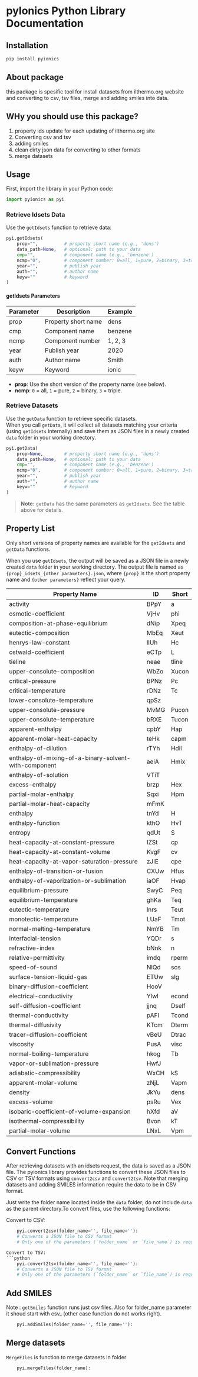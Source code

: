 # pyIonics Python Library Documentation

## Installation

```bash
pip install pyionics
```
## About package 
this package is spesific tool for install datasets from ilthermo.org website and converting to csv, tsv files, merge and adding smiles into data.

## WHy you should use this package?
1. property ids update for each updating of ilthermo.org site 
2. Converting csv and tsv
3. adding smiles
4. clean dirty json data for converting to other formats
5. merge datasets
## Usage

First, import the library in your Python code:

```python
import pyionics as pyi
```

### Retrieve Idsets Data

Use the `getIdsets` function to retrieve data:

```python
pyi.getIdsets(
    prop="",          # property short name (e.g., 'dens')
    data_path=None,   # optional: path to your data
    cmp="",           # component name (e.g., 'benzene')
    ncmp="0",         # component number: 0=all, 1=pure, 2=binary, 3=triple
    year="",          # publish year
    auth="",          # author name
    keyw=""           # keyword
)
```

#### getIdsets Parameters

| Parameter | Description         | Example      |
|-----------|---------------------|-------------|
| prop      | Property short name | dens        |
| cmp       | Component name      | benzene     |
| ncmp      | Component number    | 1, 2, 3     |
| year      | Publish year        | 2020        |
| auth      | Author name         | Smith       |
| keyw      | Keyword             | ionic       |

- **prop**: Use the short version of the property name (see below).
- **ncmp**: `0` = all, `1` = pure, `2` = binary, `3` = triple.

### Retrieve Datasets

Use the `getData` function to retrieve specific datasets.  
When you call `getData`, it will collect all datasets matching your criteria (using `getIdsets` internally) and save them as JSON files in a newly created `data` folder in your working directory.

```python
pyi.getData(
    prop=None,        # property short name (e.g., 'dens')
    data_path=None,   # optional: path to your data
    cmp="",           # component name (e.g., 'benzene')
    ncmp="0",         # component number: 0=all, 1=pure, 2=binary, 3=triple
    year="",          # publish year
    auth="",          # author name
    keyw=""           # keyword
)
```

> **Note:** `getData` has the same parameters as `getIdsets`. See the table above for details.

## Property List

Only short versions of property names are available for the `getIdsets` and `getData` functions.

When you use `getIdsets`, the output will be saved as a JSON file in a newly created `data` folder in your working directory. The output file is named as `{prop}_idsets_{other parameters}.json`, where `{prop}` is the short property name and `{other parameters}` reflect your query.

| Property Name                                               | ID    | Short  |
|-------------------------------------------------------------|-------|--------|
| activity                                                    | BPpY  | a      |
| osmotic-coefficient                                         | VjHv  | phi    |
| composition-at-phase-equilibrium                            | dNip  | Xpeq   |
| eutectic-composition                                        | MbEq  | Xeut   |
| henrys-law-constant                                         | lIUh  | Hc     |
| ostwald-coefficient                                         | eCTp  | L      |
| tieline                                                     | neae  | tline  |
| upper-consolute-composition                                 | WbZo  | Xucon  |
| critical-pressure                                           | BPNz  | Pc     |
| critical-temperature                                        | rDNz  | Tc     |
| lower-consolute-temperature                                 | qpSz  |        |
| upper-consolute-pressure                                    | MvMG  | Pucon  |
| upper-consolute-temperature                                 | bRXE  | Tucon  |
| apparent-enthalpy                                           | cpbY  | Hap    |
| apparent-molar-heat-capacity                                | teHk  | capm   |
| enthalpy-of-dilution                                        | rTYh  | Hdil   |
| enthalpy-of-mixing-of-a-binary-solvent-with-component       | aeiA  | Hmix   |
| enthalpy-of-solution                                        | VTiT  |        |
| excess-enthalpy                                             | brzp  | Hex    |
| partial-molar-enthalpy                                      | Sqxi  | Hpm    |
| partial-molar-heat-capacity                                 | mFmK  |        |
| enthalpy                                                    | tnYd  | H      |
| enthalpy-function                                           | kthO  | HvT    |
| entropy                                                     | qdUt  | S      |
| heat-capacity-at-constant-pressure                          | IZSt  | cp     |
| heat-capacity-at-constant-volume                            | KvgF  | cv     |
| heat-capacity-at-vapor-saturation-pressure                  | zJIE  | cpe    |
| enthalpy-of-transition-or-fusion                            | CXUw  | Hfus   |
| enthalpy-of-vaporization-or-sublimation                     | iaOF  | Hvap   |
| equilibrium-pressure                                        | SwyC  | Peq    |
| equilibrium-temperature                                     | ghKa  | Teq    |
| eutectic-temperature                                        | lnrs  | Teut   |
| monotectic-temperature                                      | LUaF  | Tmot   |
| normal-melting-temperature                                  | NmYB  | Tm     |
| interfacial-tension                                         | YQDr  | s      |
| refractive-index                                            | bNnk  | n      |
| relative-permittivity                                       | imdq  | rperm  |
| speed-of-sound                                              | NlQd  | sos    |
| surface-tension-liquid-gas                                  | ETUw  | slg    |
| binary-diffusion-coefficient                                | HooV  |        |
| electrical-conductivity                                     | Ylwl  | econd  |
| self-diffusion-coefficient                                  | jjnq  | Dself  |
| thermal-conductivity                                        | pAFI  | Tcond  |
| thermal-diffusivity                                         | KTcm  | Dterm  |
| tracer-diffusion-coefficient                                | vBeU  | Dtrac  |
| viscosity                                                   | PusA  | visc   |
| normal-boiling-temperature                                  | hkog  | Tb     |
| vapor-or-sublimation-pressure                               | HwfJ  |        |
| adiabatic-compressibility                                   | WxCH  | kS     |
| apparent-molar-volume                                       | zNjL  | Vapm   |
| density                                                     | JkYu  | dens   |
| excess-volume                                               | psRu  | Vex    |
| isobaric-coefficient-of-volume-expansion                    | hXfd  | aV     |
| isothermal-compressibility                                  | Bvon  | kT     |
| partial-molar-volume                                        | LNxL  | Vpm    |


## Convert Functions

After retrieving datasets with an idsets request, the data is saved as a JSON file. The pyionics library provides functions to convert these JSON files to CSV or TSV formats using `convert2csv` and `convert2tsv`. Note that merging datasets and adding SMILES information require the data to be in CSV format.

Just write the folder name located inside the `data` folder; do not include `data` as the parent directory.To convert files, use the following functions:

Convert to CSV:
```python
    pyi.convert2csv(folder_name='', file_name=''):
    # Converts a JSON file to CSV format
    # Only one of the parameters (`folder_name` or `file_name`) is required.

Convert to TSV:
```python
    pyi.convert2tsv(folder_name='', file_name=''):
    # Converts a JSON file to TSV format
    # Only one of the parameters (`folder_name` or `file_name`) is required.
```


## Add SMILES
Note : `getSmiles` function runs just csv files. Also for folder_name parameter it shoud start with csv_ (other case function do not works right). 

```python
    pyi.addSmiles(folder_name='', file_name=''):
```

## Merge datasets
`MergeFIles` is function to merge datasets in folder
```python
    pyi.mergeFiles(folder_name):
```